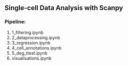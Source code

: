 ## Single-cell Data Analysis with Scanpy

### Pipeline:
1. 1_filtering.ipynb
2. 2_dataprocessing.ipynb
3. 3_regression.ipynb
4. 4_cell_annotations.ipynb
5. 5_deg_ttest.ipynb
6. visualisations.ipynb

